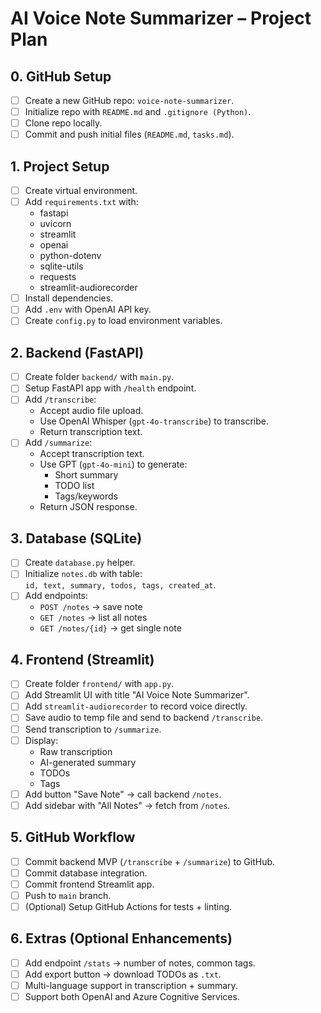 # AI Voice Note Summarizer – Project Plan

## 0. GitHub Setup
- [ ] Create a new GitHub repo: `voice-note-summarizer`.
- [ ] Initialize repo with `README.md` and `.gitignore (Python)`.
- [ ] Clone repo locally.
- [ ] Commit and push initial files (`README.md`, `tasks.md`).

## 1. Project Setup
- [ ] Create virtual environment.
- [ ] Add `requirements.txt` with:
  - fastapi
  - uvicorn
  - streamlit
  - openai
  - python-dotenv
  - sqlite-utils
  - requests
  - streamlit-audiorecorder
- [ ] Install dependencies.
- [ ] Add `.env` with OpenAI API key.
- [ ] Create `config.py` to load environment variables.

## 2. Backend (FastAPI)
- [ ] Create folder `backend/` with `main.py`.
- [ ] Setup FastAPI app with `/health` endpoint.
- [ ] Add `/transcribe`:
  - Accept audio file upload.
  - Use OpenAI Whisper (`gpt-4o-transcribe`) to transcribe.
  - Return transcription text.
- [ ] Add `/summarize`:
  - Accept transcription text.
  - Use GPT (`gpt-4o-mini`) to generate:
    - Short summary
    - TODO list
    - Tags/keywords
  - Return JSON response.

## 3. Database (SQLite)
- [ ] Create `database.py` helper.
- [ ] Initialize `notes.db` with table:  
  `id, text, summary, todos, tags, created_at`.
- [ ] Add endpoints:
  - `POST /notes` → save note
  - `GET /notes` → list all notes
  - `GET /notes/{id}` → get single note

## 4. Frontend (Streamlit)
- [ ] Create folder `frontend/` with `app.py`.
- [ ] Add Streamlit UI with title "AI Voice Note Summarizer".
- [ ] Add `streamlit-audiorecorder` to record voice directly.
- [ ] Save audio to temp file and send to backend `/transcribe`.
- [ ] Send transcription to `/summarize`.
- [ ] Display:
  - Raw transcription
  - AI-generated summary
  - TODOs
  - Tags
- [ ] Add button "Save Note" → call backend `/notes`.
- [ ] Add sidebar with "All Notes" → fetch from `/notes`.

## 5. GitHub Workflow
- [ ] Commit backend MVP (`/transcribe` + `/summarize`) to GitHub.
- [ ] Commit database integration.
- [ ] Commit frontend Streamlit app.
- [ ] Push to `main` branch.
- [ ] (Optional) Setup GitHub Actions for tests + linting.

## 6. Extras (Optional Enhancements)
- [ ] Add endpoint `/stats` → number of notes, common tags.
- [ ] Add export button → download TODOs as `.txt`.
- [ ] Multi-language support in transcription + summary.
- [ ] Support both OpenAI and Azure Cognitive Services.
